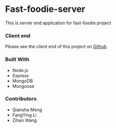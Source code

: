 # Fast-foodie-server
This is server end application for fast-foodie project


### Client end
Please see the client end of this project on [Github](https://github.com/mengqianshasha/fast-foodie)

### Built With
- Node.js
- Express
- MongoDB
- Mongoose

### Contributors
- Qiansha Meng
- FangYing Li
- Zihan Wang
